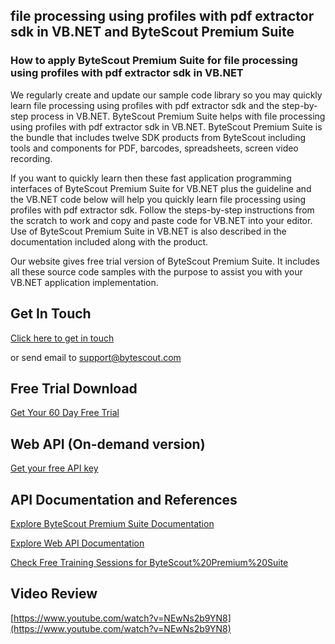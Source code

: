 ## file processing using profiles with pdf extractor sdk in VB.NET and ByteScout Premium Suite

### How to apply ByteScout Premium Suite for file processing using profiles with pdf extractor sdk in VB.NET

We regularly create and update our sample code library so you may quickly learn file processing using profiles with pdf extractor sdk and the step-by-step process in VB.NET. ByteScout Premium Suite helps with file processing using profiles with pdf extractor sdk in VB.NET. ByteScout Premium Suite is the bundle that includes twelve SDK products from ByteScout including tools and components for PDF, barcodes, spreadsheets, screen video recording.

If you want to quickly learn then these fast application programming interfaces of ByteScout Premium Suite for VB.NET plus the guideline and the VB.NET code below will help you quickly learn file processing using profiles with pdf extractor sdk. Follow the steps-by-step instructions from the scratch to work and copy and paste code for VB.NET into your editor. Use of ByteScout Premium Suite in VB.NET is also described in the documentation included along with the product.

Our website gives free trial version of ByteScout Premium Suite. It includes all these source code samples with the purpose to assist you with your VB.NET application implementation.

## Get In Touch

[Click here to get in touch](https://bytescout.zendesk.com/hc/en-us/requests/new?subject=ByteScout%20Premium%20Suite%20Question)

or send email to [support@bytescout.com](mailto:support@bytescout.com?subject=ByteScout%20Premium%20Suite%20Question) 

## Free Trial Download

[Get Your 60 Day Free Trial](https://bytescout.com/download/web-installer?utm_source=github-readme)

## Web API (On-demand version)

[Get your free API key](https://pdf.co/documentation/api?utm_source=github-readme)

## API Documentation and References

[Explore ByteScout Premium Suite Documentation](https://bytescout.com/documentation/index.html?utm_source=github-readme)

[Explore Web API Documentation](https://pdf.co/documentation/api?utm_source=github-readme)

[Check Free Training Sessions for ByteScout%20Premium%20Suite](https://academy.bytescout.com/)

## Video Review

[https://www.youtube.com/watch?v=NEwNs2b9YN8](https://www.youtube.com/watch?v=NEwNs2b9YN8)